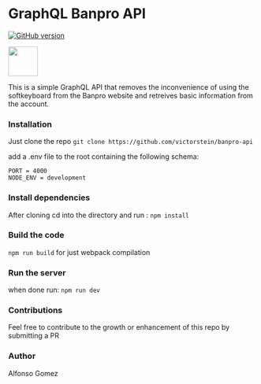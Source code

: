 # GraphQL Banpro API

[![GitHub version](https://badge.fury.io/gh/boennemann%2Fbadges.svg)](http://badge.fury.io/gh/boennemann%2Fbadges)

<img width="60" height="60" src="https://cdn.rawgit.com/standard/standard/master/sticker.svg" />

This is a simple GraphQL API that removes the inconvenience of using the softkeyboard from the Banpro website and retreives basic information from the account.

### Installation

Just clone the repo
```git clone https://github.com/victorstein/banpro-api```

add a .env file to the root containing the following schema:

```
PORT = 4000
NODE_ENV = development
```

### Install dependencies

After cloning cd into the directory and run :
```npm install```

### Build the code

```npm run build```
for just webpack compilation

### Run the server

when done run:
```npm run dev```

### Contributions
Feel free to contribute to the growth or enhancement of this repo by submitting a PR

### Author
Alfonso Gomez
